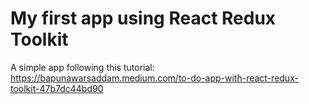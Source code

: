 # My first app using React Redux Toolkit

A simple app following this tutorial:
https://bapunawarsaddam.medium.com/to-do-app-with-react-redux-toolkit-47b7dc44bd90

